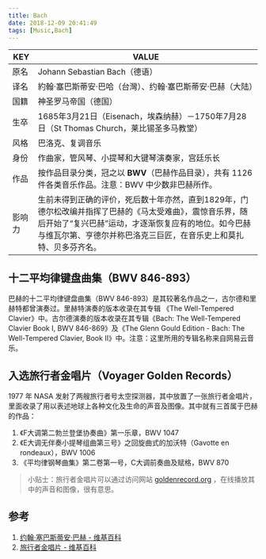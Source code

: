 ```yaml
---
title: Bach
date: 2018-12-09 20:41:49
tags: [Music,Bach]
---
```



| KEY    | VALUE                                                        |
| ------ | ------------------------------------------------------------ |
| 原名   | Johann Sebastian Bach（德语）                                |
| 译名   | 約翰·塞巴斯蒂安·巴哈（台灣）、约翰·塞巴斯蒂安·巴赫（大陆）   |
| 国籍   | 神圣罗马帝国（德国）                                         |
| 生卒   | 1685年3月21日（Eisenach，埃森纳赫）－1750年7月28日（St Thomas Church，莱比锡圣多马教堂） |
| 风格   | 巴洛克、复调音乐                                             |
| 身份   | 作曲家，管风琴、小提琴和大键琴演奏家，宫廷乐长               |
| 作品   | 按作品目录分类，冠之以 **BWV**（巴赫作品目录），共有 1126 件各类音乐作品。注意：BWV 中少数非巴赫所作。 |
| 影响力 | 生前未得到正确的评价，死后数十年亦然，直到1829年，门德尔松改编并指挥了巴赫的《马太受难曲》，震惊音乐界，随后开始了“复兴巴赫”运动，才逐渐恢复应有的地位。如今巴赫与维瓦尔第、亨德尔并称巴洛克三巨匠，在音乐史上和莫扎特、贝多芬齐名。 |

## 十二平均律键盘曲集（BWV 846-893）

巴赫的十二平均律键盘曲集（BWV 846-893）是其较著名作品之一，古尔德和里赫特都曾演奏过。里赫特演奏的版本收录在其专辑 《The Well-Tempered Clavier》中。古尔德演奏的版本收录在其专辑《Bach: The Well-Tempered Clavier Book I, BWV 846-869》及《The Glenn Gould Edition - Bach: The Well-Tempered Clavier, Book II》中。注意：这里所用的专辑名称来自网易云音乐。

## 入选旅行者金唱片（Voyager Golden Records）

1977 年 NASA 发射了两艘旅行者号太空探测器，其中放置了一张旅行者金唱片，里面收录了用以表述地球上各种文化及生命的声音及图像。其中就有三首属于巴赫的作品：

1. 《F大调第二勃兰登堡协奏曲》第一乐章，BWV 1047
2. 《E大调无伴奏小提琴组曲第三号》之回旋曲式的加沃特（Gavotte en rondeaux），BWV 1006
3. 《平均律钢琴曲集》第二卷第一号，C大调前奏曲及赋格，BWV 870

> 小贴士：旅行者金唱片可以通过访问网站 [goldenrecord.org](http://goldenrecord.org/#discus-aureus) ，在线播放其中的声音和图像，很有意思。

## 参考

1. [约翰·塞巴斯蒂安·巴赫 - 维基百科](https://zh.wikipedia.org/zh-cn/约翰·塞巴斯蒂安·巴赫)
2. [旅行者金唱片 - 维基百科](https://zh.wikipedia.org/zh-cn/%E6%97%85%E8%A1%8C%E8%80%85%E9%87%91%E5%94%B1%E7%89%87)